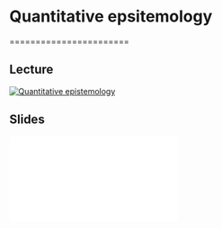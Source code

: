 # Quantitative epsitemology
=======================

## Lecture 

[![Quantitative epistemology](../thumbnails/quantitative-epistemology.jpeg)](https://youtu.be/VVlgSMTH1dQ "Quantitative Epistemology")


## Slides

![Quantitative epistemology](../slides/quantitative-epistemology.pdf "foo")
